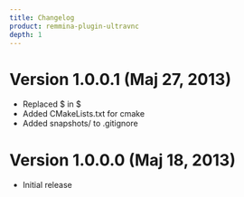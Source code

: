 ```yaml
---
title: Changelog
product: remmina-plugin-ultravnc
depth: 1
---
```


# Version 1.0.0.1 (Maj 27, 2013)
* Replaced \$ in $
* Added CMakeLists.txt for cmake
* Added snapshots/ to .gitignore

# Version 1.0.0.0 (Maj 18, 2013)
* Initial release

